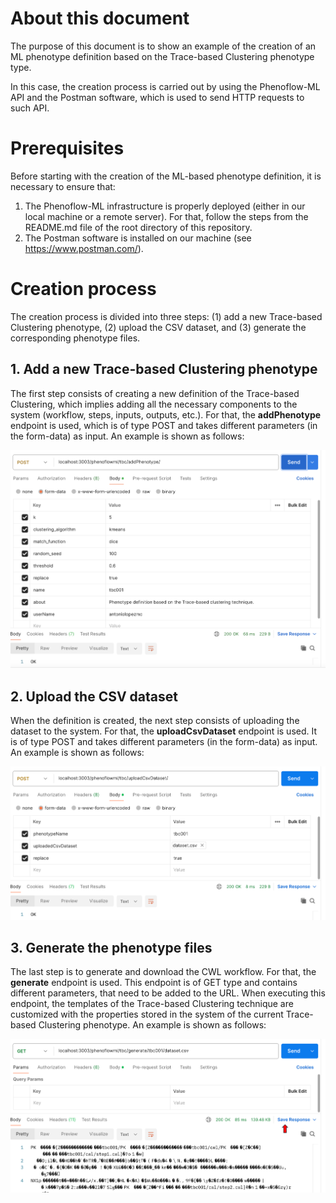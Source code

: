 # About this document

The purpose of this document is to show an example of the creation of an ML phenotype definition based on the Trace-based Clustering phenotype type.

In this case, the creation process is carried out by using the Phenoflow-ML API and the Postman software, which is used to send HTTP requests to such API.

# Prerequisites

Before starting with the creation of the ML-based phenotype definition, it is necessary to ensure that:

  1. The Phenoflow-ML infrastructure is properly deployed (either in our local machine or a remote server). For that, follow the steps from the README.md file of the root directory of this repository.
  2. The Postman software is installed on our machine (see https://www.postman.com/).

# Creation process

The creation process is divided into three steps: (1) add a new Trace-based Clustering phenotype, (2) upload the CSV dataset, and (3) generate the corresponding phenotype files.

## 1. Add a new Trace-based Clustering phenotype

The first step consists of creating a new definition of the Trace-based Clustering, which implies adding all the necessary components to the system (workflow, steps, inputs, outputs, etc.). For that, the **addPhenotype** endpoint is used, which is of type POST and takes different parameters (in the form-data) as input. An example is shown as follows:

![alt text](1.png "TraceBasedClustering")

## 2. Upload the CSV dataset

When the definition is created, the next step consists of uploading the dataset to the system. For that, the **uploadCsvDataset** endpoint is used. It is of type POST and takes different parameters (in the form-data) as input. An example is shown as follows:

![alt text](2.png "TraceBasedClustering")

## 3. Generate the phenotype files

The last step is to generate and download the CWL workflow. For that, the **generate** endpoint is used. This endpoint is of GET type and contains different parameters, that need to be added to the URL. When executing this endpoint, the templates of the Trace-based Clustering technique are customized with the properties stored in the system of the current Trace-based Clustering phenotype. An example is shown as follows:

![alt text](3.png "TraceBasedClustering")
